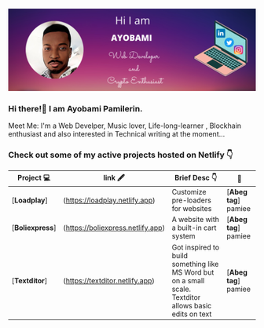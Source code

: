 ![TwitterHeader](https://raw.githubusercontent.com/AyDeveloper/AyDeveloper/main/twitter%20header%20(1).png)

### Hi there!👋 I am Ayobami Pamilerin. 

Meet Me: I'm a Web Develper, Music lover, Life-long-learner , Blockhain enthusiast and also interested in Technical writing at the moment...


### Check out some of my active projects hosted on Netlify 👇

|      Project 💻   |     link  🖋️   | Brief Desc 👇  |  💸  |
|-------------|-------------------|---|---|
| [**Loadplay**] | (https://loadplay.netlify.app) | Customize pre-loaders for websites | [**Abeg tag**] pamiee |
| [**Boliexpress**] | (https://boliexpress.netlify.app) | A website with a built-in cart system | [**Abeg tag**] pamiee |
| [**Textditor**] | (https://textditor.netlify.app) | Got inspired to build something like MS Word but on a small scale. Textditor allows basic edits on text | [**Abeg tag**] pamiee |


<!--
**AyDeveloper/AyDeveloper** is a ✨ _special_ ✨ repository because its `README.md` (this file) appears on your GitHub profile.

Here are some ideas to get you started:

- 🔭 I’m currently working on ...
- 🌱 I’m currently learning ...
- 👯 I’m looking to collaborate on ...
- 🤔 I’m looking for help with ...
- 💬 Ask me about ...
- 📫 How to reach me: ...
- 😄 Pronouns: ...
- ⚡ Fun fact: ...
-->
